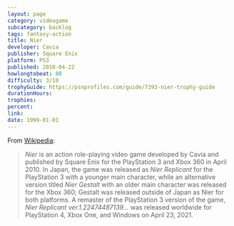 ```yaml
---
layout: page
category: videogame
subcategory: backlog
tags: fantasy-action
title: Nier
developer: Cavia
publisher: Square Enix
platform: PS3
published: 2010-04-22
howlongtobeat: 80
difficulty: 3/10
trophyGuide: https://psnprofiles.com/guide/7393-nier-trophy-guide
durationHours:
trophies:
percent:
link:
date: 1999-01-01
---
```


From [Wikipedia](https://en.wikipedia.org/wiki/Nier):

> *Nier* is an action role-playing video game developed by Cavia and published by Square Enix for the PlayStation 3 and Xbox 360 in April 2010. In Japan, the game was released as *Nier Replicant* for the PlayStation 3 with a younger main character, while an alternative version titled *Nier Gestalt* with an older main character was released for the Xbox 360; Gestalt was released outside of Japan as Nier for both platforms. A remaster of the PlayStation 3 version of the game, *Nier Replicant ver.1.22474487139...* was released worldwide for PlayStation 4, Xbox One, and Windows on April 23, 2021.
